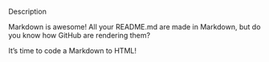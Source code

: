 Description

Markdown is awesome! All your README.md are made in Markdown, but do you know how GitHub are rendering them?

It’s time to code a Markdown to HTML!
